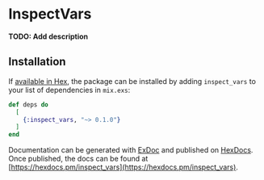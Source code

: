 # InspectVars

**TODO: Add description**

## Installation

If [available in Hex](https://hex.pm/docs/publish), the package can be installed
by adding `inspect_vars` to your list of dependencies in `mix.exs`:

```elixir
def deps do
  [
    {:inspect_vars, "~> 0.1.0"}
  ]
end
```

Documentation can be generated with [ExDoc](https://github.com/elixir-lang/ex_doc)
and published on [HexDocs](https://hexdocs.pm). Once published, the docs can
be found at [https://hexdocs.pm/inspect_vars](https://hexdocs.pm/inspect_vars).

